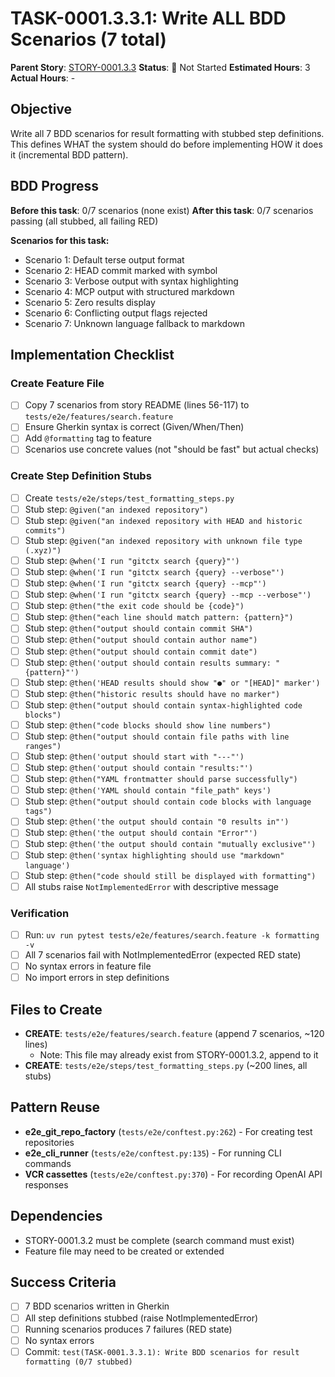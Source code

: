 # TASK-0001.3.3.1: Write ALL BDD Scenarios (7 total)

**Parent Story**: [STORY-0001.3.3](README.md)
**Status**: 🔵 Not Started
**Estimated Hours**: 3
**Actual Hours**: -

## Objective

Write all 7 BDD scenarios for result formatting with stubbed step definitions. This defines WHAT the system should do before implementing HOW it does it (incremental BDD pattern).

## BDD Progress

**Before this task**: 0/7 scenarios (none exist)
**After this task**: 0/7 scenarios passing (all stubbed, all failing RED)

**Scenarios for this task:**
- Scenario 1: Default terse output format
- Scenario 2: HEAD commit marked with symbol
- Scenario 3: Verbose output with syntax highlighting
- Scenario 4: MCP output with structured markdown
- Scenario 5: Zero results display
- Scenario 6: Conflicting output flags rejected
- Scenario 7: Unknown language fallback to markdown

## Implementation Checklist

### Create Feature File
- [ ] Copy 7 scenarios from story README (lines 56-117) to `tests/e2e/features/search.feature`
- [ ] Ensure Gherkin syntax is correct (Given/When/Then)
- [ ] Add `@formatting` tag to feature
- [ ] Scenarios use concrete values (not "should be fast" but actual checks)

### Create Step Definition Stubs
- [ ] Create `tests/e2e/steps/test_formatting_steps.py`
- [ ] Stub step: `@given("an indexed repository")`
- [ ] Stub step: `@given("an indexed repository with HEAD and historic commits")`
- [ ] Stub step: `@given("an indexed repository with unknown file type (.xyz)")`
- [ ] Stub step: `@when('I run "gitctx search {query}"')`
- [ ] Stub step: `@when('I run "gitctx search {query} --verbose"')`
- [ ] Stub step: `@when('I run "gitctx search {query} --mcp"')`
- [ ] Stub step: `@when('I run "gitctx search {query} --mcp --verbose"')`
- [ ] Stub step: `@then("the exit code should be {code}")`
- [ ] Stub step: `@then("each line should match pattern: {pattern}")`
- [ ] Stub step: `@then("output should contain commit SHA")`
- [ ] Stub step: `@then("output should contain author name")`
- [ ] Stub step: `@then("output should contain commit date")`
- [ ] Stub step: `@then('output should contain results summary: "{pattern}"')`
- [ ] Stub step: `@then('HEAD results should show "●" or "[HEAD]" marker')`
- [ ] Stub step: `@then("historic results should have no marker")`
- [ ] Stub step: `@then("output should contain syntax-highlighted code blocks")`
- [ ] Stub step: `@then("code blocks should show line numbers")`
- [ ] Stub step: `@then("output should contain file paths with line ranges")`
- [ ] Stub step: `@then('output should start with "---"')`
- [ ] Stub step: `@then('output should contain "results:"')`
- [ ] Stub step: `@then("YAML frontmatter should parse successfully")`
- [ ] Stub step: `@then('YAML should contain "file_path" keys')`
- [ ] Stub step: `@then("output should contain code blocks with language tags")`
- [ ] Stub step: `@then('the output should contain "0 results in"')`
- [ ] Stub step: `@then('the output should contain "Error"')`
- [ ] Stub step: `@then('the output should contain "mutually exclusive"')`
- [ ] Stub step: `@then('syntax highlighting should use "markdown" language')`
- [ ] Stub step: `@then("code should still be displayed with formatting")`
- [ ] All stubs raise `NotImplementedError` with descriptive message

### Verification
- [ ] Run: `uv run pytest tests/e2e/features/search.feature -k formatting -v`
- [ ] All 7 scenarios fail with NotImplementedError (expected RED state)
- [ ] No syntax errors in feature file
- [ ] No import errors in step definitions

## Files to Create

- **CREATE**: `tests/e2e/features/search.feature` (append 7 scenarios, ~120 lines)
  - Note: This file may already exist from STORY-0001.3.2, append to it
- **CREATE**: `tests/e2e/steps/test_formatting_steps.py` (~200 lines, all stubs)

## Pattern Reuse

- **e2e_git_repo_factory** (`tests/e2e/conftest.py:262`) - For creating test repositories
- **e2e_cli_runner** (`tests/e2e/conftest.py:135`) - For running CLI commands
- **VCR cassettes** (`tests/e2e/conftest.py:370`) - For recording OpenAI API responses

## Dependencies

- STORY-0001.3.2 must be complete (search command must exist)
- Feature file may need to be created or extended

## Success Criteria

- [ ] 7 BDD scenarios written in Gherkin
- [ ] All step definitions stubbed (raise NotImplementedError)
- [ ] Running scenarios produces 7 failures (RED state)
- [ ] No syntax errors
- [ ] Commit: `test(TASK-0001.3.3.1): Write BDD scenarios for result formatting (0/7 stubbed)`
